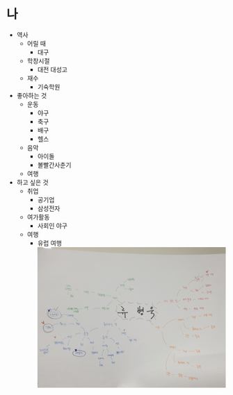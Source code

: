 # 나

* 역사
  * 어릴 때
    * 대구
  * 학창시절
    * 대전 대성고
  * 재수
    * 기숙학원
* 좋아하는 것
  * 운동
    * 야구
    * 축구
    * 배구
    * 헬스
  * 음악
    * 아이돌
    * 볼빨간사춘기
  * 여행
* 하고 싶은 것
  * 취업
    * 공기업
    * 삼성전자
  * 여가활동
    * 사회인 야구
  * 여행
    * 유럽 여행
![KakaoTalk_20181005_162451534](./KakaoTalk_20181005_162451534.jpg)
